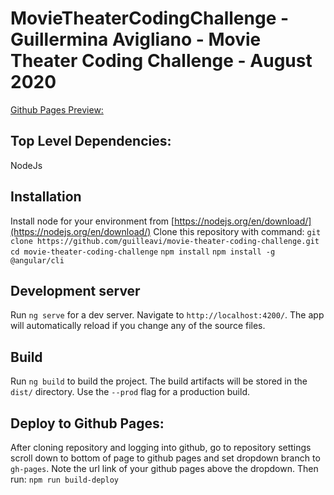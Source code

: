 # MovieTheaterCodingChallenge - Guillermina Avigliano - Movie Theater Coding Challenge - August 2020

[Github Pages Preview:](https://guilleavi.github.io/movie-theater-coding-challenge/)

## Top Level Dependencies: 
NodeJs

## Installation

Install node for your environment from [https://nodejs.org/en/download/](https://nodejs.org/en/download/) 
Clone this repository with command:
`git clone https://github.com/guilleavi/movie-theater-coding-challenge.git`
`cd movie-theater-coding-challenge`
`npm install`
`npm install -g @angular/cli`

## Development server

Run `ng serve` for a dev server. Navigate to `http://localhost:4200/`. The app will automatically reload if you change any of the source files.

## Build

Run `ng build` to build the project. The build artifacts will be stored in the `dist/` directory. Use the `--prod` flag for a production build.

## Deploy to Github Pages:

After cloning repository and logging into github, go to repository settings scroll down to bottom of page to github pages and set dropdown branch to `gh-pages`.
Note the url link of your github pages above the dropdown.
Then run:
`npm run build-deploy`
